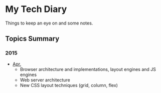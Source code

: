 # My Tech Diary
Things to keep an eye on and some notes.

## Topics Summary

### 2015

* [Apr.](2015/04)
  * Browser architecture and implementations, layout engines and JS engines
  * Web server architecture
  * New CSS layout techniques (grid, column, flex)
